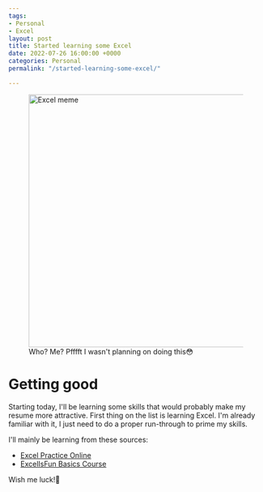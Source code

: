 ```yaml
---
tags:
- Personal
- Excel
layout: post
title: Started learning some Excel
date: 2022-07-26 16:00:00 +0000
categories: Personal
permalink: "/started-learning-some-excel/"

---
```

<figure><img src="https://cdn.discordapp.com/attachments/993410728088305734/1001855739003936778/c58c707c4e9ca883dc84c422ff936039.jpg" alt="Excel meme" style="width:500px;"> <figcaption>Who? Me? Pfffft I wasn't planning on doing this😳 </figcaption> </figure>

# Getting good

Starting today, I'll be learning some skills that would probably make my resume more attractive. First thing on the list is learning Excel. I'm already familiar with it, I just need to do a proper run-through to prime my skills.

I'll mainly be learning from these sources:

* [Excel Practice Online](https://excel-practice-online.com/functions/excel_basics/)
* [ExcelIsFun Basics Course](https://www.youtube.com/playlist?list=PLrRPvpgDmw0n34OMHeS94epMaX_Y8Tu1k)

Wish me luck!💪